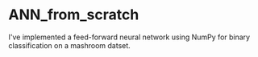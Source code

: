 # ANN_from_scratch 
I've implemented a feed-forward neural network using NumPy for binary classification on a mashroom datset.
